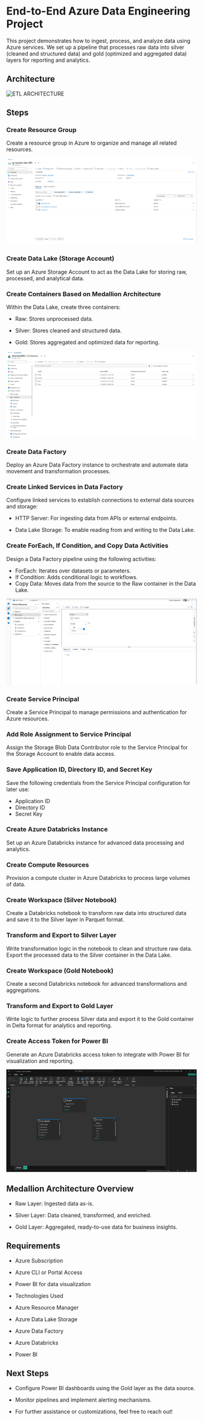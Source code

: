 # End-to-End Azure Data Engineering Project

This project demonstrates how to ingest, process, and analyze data using Azure services. We set up a pipeline that processes raw data into silver (cleaned and structured data) and gold (optimized and aggregated data) layers for reporting and analytics.

## Architecture

![ETL ARCHITECTURE](img/etl.jpg)

## Steps

### Create Resource Group

Create a resource group in Azure to organize and manage all related resources.

![ETL ARCHITECTURE](img/rg-nyctaxi.png)

### Create Data Lake (Storage Account)

Set up an Azure Storage Account to act as the Data Lake for storing raw, processed, and analytical data.

### Create Containers Based on Medallion Architecture

Within the Data Lake, create three containers:

- Raw: Stores unprocessed data.

- Silver: Stores cleaned and structured data.

- Gold: Stores aggregated and optimized data for reporting.

![ETL ARCHITECTURE](img/containers.png)

### Create Data Factory

Deploy an Azure Data Factory instance to orchestrate and automate data movement and transformation processes.

### Create Linked Services in Data Factory

Configure linked services to establish connections to external data sources and storage:

- HTTP Server: For ingesting data from APIs or external endpoints.

- Data Lake Storage: To enable reading from and writing to the Data Lake.

### Create ForEach, If Condition, and Copy Data Activities

Design a Data Factory pipeline using the following activities:

- ForEach: Iterates over datasets or parameters.
- If Condition: Adds conditional logic to workflows.
- Copy Data: Moves data from the source to the Raw container in the Data Lake.

![ETL ARCHITECTURE](img/adf.png)

### Create Service Principal

Create a Service Principal to manage permissions and authentication for Azure resources.

### Add Role Assignment to Service Principal

Assign the Storage Blob Data Contributor role to the Service Principal for the Storage Account to enable data access.

### Save Application ID, Directory ID, and Secret Key

Save the following credentials from the Service Principal configuration for later use:

- Application ID
- Directory ID
- Secret Key

### Create Azure Databricks Instance

Set up an Azure Databricks instance for advanced data processing and analytics.

### Create Compute Resources

Provision a compute cluster in Azure Databricks to process large volumes of data.

### Create Workspace (Silver Notebook)

Create a Databricks notebook to transform raw data into structured data and save it to the Silver layer in Parquet format.

### Transform and Export to Silver Layer

Write transformation logic in the notebook to clean and structure raw data. Export the processed data to the Silver container in the Data Lake.

### Create Workspace (Gold Notebook)

Create a second Databricks notebook for advanced transformations and aggregations.

### Transform and Export to Gold Layer

Write logic to further process Silver data and export it to the Gold container in Delta format for analytics and reporting.

### Create Access Token for Power BI

Generate an Azure Databricks access token to integrate with Power BI for visualization and reporting.

![ETL ARCHITECTURE](img/powerbi-models.png)

## Medallion Architecture Overview

- Raw Layer: Ingested data as-is.

- Silver Layer: Data cleaned, transformed, and enriched.

- Gold Layer: Aggregated, ready-to-use data for business insights.

## Requirements

- Azure Subscription

- Azure CLI or Portal Access

- Power BI for data visualization

- Technologies Used

- Azure Resource Manager

- Azure Data Lake Storage

- Azure Data Factory

- Azure Databricks

- Power BI

## Next Steps

- Configure Power BI dashboards using the Gold layer as the data source.

- Monitor pipelines and implement alerting mechanisms.

- For further assistance or customizations, feel free to reach out!
